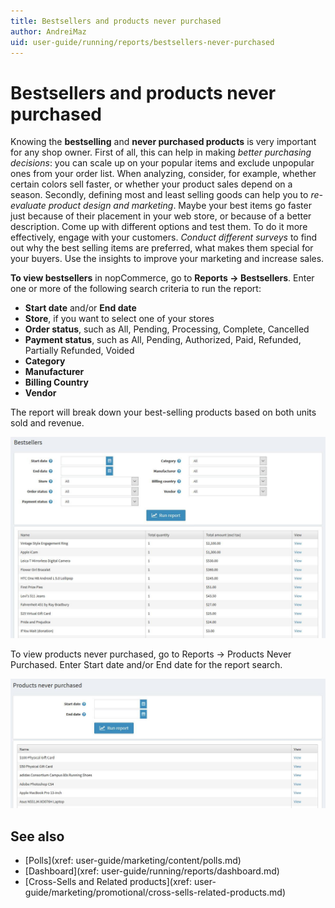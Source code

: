 ```yaml
---
title: Bestsellers and products never purchased
author: AndreiMaz
uid: user-guide/running/reports/bestsellers-never-purchased
---
```

# Bestsellers and products never purchased

Knowing the **bestselling** and **never purchased products** is very important for any shop owner. First of all, this can help in making *better purchasing decisions*: you can scale up on your popular items and exclude unpopular ones from your order list. When analyzing, consider, for example, whether certain colors sell faster, or whether your product sales depend on a season. Secondly, defining most and least selling goods can help you to *re-evaluate product design and marketing*. Maybe your best items go faster just because of their placement in your web store, or because of a better description. Come up with different options and test them. To do it more effectively, engage with your customers. *Conduct different surveys* to find out why the best selling items are preferred, what makes them special for your buyers. Use the insights to improve your marketing and increase sales.

**To view bestsellers** in nopCommerce, go to **Reports → Bestsellers**. Enter one or more of the following search criteria to run the report:

* **Start date** and/or **End date**
* **Store**, if you want to select one of your stores
* **Order status**, such as All, Pending, Processing, Complete, Cancelled
* **Payment status**, such as All, Pending, Authorized, Paid, Refunded, Partially Refunded, Voided
* **Category**
* **Manufacturer**
* **Billing Country**
* **Vendor**

The report will break down your best-selling products based on both units sold and revenue.

![bestsellers](_static/bestsellers-never-purchased/bestsellers.jpeg)

To view products never purchased, go to Reports → Products Never Purchased. Enter Start date and/or End date for the report search.

![never-purchased](_static/bestsellers-never-purchased/never-purchased.jpeg)

## See also

* [Polls](xref: user-guide/marketing/content/polls.md)
* [Dashboard](xref: user-guide/running/reports/dashboard.md)
* [Cross-Sells and Related products](xref: user-guide/marketing/promotional/cross-sells-related-products.md)
